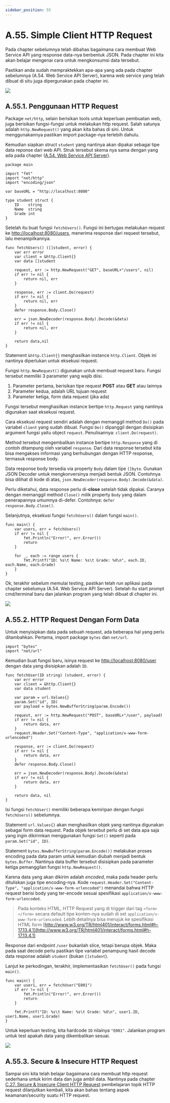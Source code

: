```yaml
---
sidebar_position: 55
---
```


# A.55. Simple Client HTTP Request


Pada chapter sebelumnya telah dibahas bagaimana cara membuat Web Service API yang response data-nya berbentuk JSON. Pada chapter ini kita akan belajar mengenai cara untuk mengkonsumsi data tersebut.

Pastikan anda sudah mempraktekkan apa-apa yang ada pada chapter sebelumnya (A.54. Web Service API Server), karena web service yang telah dibuat di situ juga dipergunakan pada chapter ini.

**![](https://lh7-rt.googleusercontent.com/docsz/AD_4nXfR0ltueiGHjrX54wy_lq-dHB27wcFvxhGmcVY8E_KAFz3LcOlC53gzz1hQ1Po8iE8ePPNCBQ4xf5-CWgGdGFSYaKHYfhyYkG8MKiEoFT7n99O5hvxhJbY2PK4VyqQrUNypx6FAMCUnikxO1PRN7ibtDQg?key=d3s-vJLBsYtwvRvGfZhdnw)**

## A.55.1. Penggunaan HTTP Request

Package  `net/http`, selain berisikan tools untuk keperluan pembuatan web, juga berisikan fungsi-fungsi untuk melakukan http request. Salah satunya adalah  `http.NewRequest()`  yang akan kita bahas di sini. Untuk menggunakannya pastikan import package-nya terlebih dahulu.

Kemudian siapkan struct  `student`  yang nantinya akan dipakai sebagai tipe data reponse dari web API. Struk tersebut skema nya sama dengan yang ada pada chapter ([A.54. Web Service API Server](https://dasarpemrogramangolang.novalagung.com/A-web-service-api.html)).

```
package main

import "fmt"
import "net/http"
import "encoding/json"

var baseURL = "http://localhost:8080"

type student struct {
    ID    string
    Name  string
    Grade int
}

```

Setelah itu buat fungsi  `fetchUsers()`. Fungsi ini bertugas melakukan request ke  [http://localhost:8080/users](http://localhost:8080/users), menerima response dari request tersebut, lalu menampilkannya.
```
func fetchUsers() ([]student, error) {
    var err error
    var client = &http.Client{}
    var data []student

    request, err := http.NewRequest("GET", baseURL+"/users", nil)
    if err != nil {
        return nil, err
    }

    response, err := client.Do(request)
    if err != nil {
        return nil, err
    }
    defer response.Body.Close()

    err = json.NewDecoder(response.Body).Decode(&data)
    if err != nil {
        return nil, err
    }

    return data,nil
}
```
Statement  `&http.Client{}`  menghasilkan instance  `http.Client`. Objek ini nantinya diperlukan untuk eksekusi request.

Fungsi  `http.NewRequest()`  digunakan untuk membuat request baru. Fungsi tersebut memiliki 3 parameter yang wajib diisi.

1.  Parameter pertama, berisikan tipe request  **POST**  atau  **GET**  atau lainnya
2.  Parameter kedua, adalah URL tujuan request
3.  Parameter ketiga, form data request (jika ada)

Fungsi tersebut menghasilkan instance bertipe  `http.Request`  yang nantinya digunakan saat eksekusi request.

Cara eksekusi request sendiri adalah dengan memanggil method  `Do()`  pada variabel  `client`  yang sudah dibuat. Fungsi  `Do()`  dipanggil dengan disisipkan argument fungsi yaitu object  `request`. Penulisannya:  `client.Do(request)`.

Method tersebut mengembalikan instance bertipe  `http.Response`  yang di contoh ditampung oleh variabel  `response`. Dari data response tersebut kita bisa mengakses informasi yang berhubungan dengan HTTP response, termasuk response body.

Data response body tersedia via property  `Body`  dalam tipe  `[]byte`. Gunakan JSON Decoder untuk mengkonversinya menjadi bentuk JSON. Contohnya bisa dilihat di kode di atas,  `json.NewDecoder(response.Body).Decode(&data)`.

Perlu diketahui, data response perlu di-**close**  setelah tidak dipakai. Caranya dengan memanggil method  `Close()`  milik property  `Body`  yang dalam penerapannya umumnya di-defer. Contohnya:  `defer response.Body.Close()`.

Selanjutnya, eksekusi fungsi  `fetchUsers()`  dalam fungsi  `main()`.

```
func main() {
    var users, err = fetchUsers()
    if err != nil {
        fmt.Println("Error!", err.Error())
        return
    }

    for _, each := range users {
        fmt.Printf("ID: %s\t Name: %s\t Grade: %d\n", each.ID, each.Name, each.Grade)
    }
}

```

Ok, terakhir sebelum memulai testing, pastikan telah run aplikasi pada chapter sebelumya (A.54. Web Service API Server). Setelah itu start prompt cmd/terminal baru dan jalankan program yang telah dibuat di chapter ini.

**![](https://lh7-rt.googleusercontent.com/docsz/AD_4nXdRKIP8A1k5l7Euf8-kQ2bfS4SoLx45c63AZyYB1Kr7BQqAFVHEuf5ur0w_9YvoyG4o_eS3jns3I7Uk48Wg7NEBxUwsYVe8PSaqKvJoIyHnXvL_jhK0TgNRUVBwMjtTAgC_IQ23hp32Gb-WTUv85Ejd4eHw?key=d3s-vJLBsYtwvRvGfZhdnw)**

## A.55.2. HTTP Request Dengan Form Data

Untuk menyisipkan data pada sebuah request, ada beberapa hal yang perlu ditambahkan. Pertama, import package  `bytes`  dan  `net/url`.

```
import "bytes"
import "net/url"

```

Kemudian buat fungsi baru, isinya request ke  [http://localhost:8080/user](http://localhost:8080/user)  dengan data yang disisipkan adalah  `ID`.
```
func fetchUser(ID string) (student, error) {
    var err error
    var client = &http.Client{}
    var data student

    var param = url.Values{}
    param.Set("id", ID)
    var payload = bytes.NewBufferString(param.Encode())

    request, err := http.NewRequest("POST", baseURL+"/user", payload)
    if err != nil {
        return data, err
    }
    request.Header.Set("Content-Type", "application/x-www-form-urlencoded")

    response, err := client.Do(request)
    if err != nil {
        return data, err
    }
    defer response.Body.Close()

    err = json.NewDecoder(response.Body).Decode(&data)
    if err != nil {
        return data, err
    }

    return data, nil
}
```
Isi fungsi  `fetchUser()`  memiliki beberapa kemiripan dengan fungsi  `fetchUsers()`  sebelumnya.

Statement  `url.Values{}`  akan menghasilkan objek yang nantinya digunakan sebagai form data request. Pada objek tersebut perlu di set data apa saja yang ingin dikirimkan menggunakan fungsi  `Set()`  seperti pada  `param.Set("id", ID)`.

Statement  `bytes.NewBufferString(param.Encode())`  melakukan proses encoding pada data param untuk kemudian diubah menjadi bentuk  `bytes.Buffer`. Nantinya data buffer tersebut disisipkan pada parameter ketiga pemanggilan fungsi  `http.NewRequest()`.

Karena data yang akan dikirim adalah  _encoded_, maka pada header perlu dituliskan juga tipe encoding-nya. Kode  `request.Header.Set("Content-Type", "application/x-www-form-urlencoded")`  menandai bahwa HTTP request berisi body yang ter-encode sesuai spesifikasi  `application/x-www-form-urlencoded`.

> Pada konteks HTML, HTTP Request yang di trigger dari tag  `<form></form>`  secara default tipe konten-nya sudah di set  `application/x-www-form-urlencoded`. Lebih detailnya bisa merujuk ke spesifikasi HTML form  [http://www.w3.org/TR/html401/interact/forms.html#h-17.13.4.1](http://www.w3.org/TR/html401/interact/forms.html#h-17.13.4.1)

Response dari endpoint  `/user`  bukanlah slice, tetapi berupa objek. Maka pada saat decode perlu pastikan tipe variabel penampung hasil decode data response adalah  `student`  (bukan  `[]student`).

Lanjut ke perkodingan, terakhir, implementasikan  `fetchUser()`  pada fungsi  `main()`.

```
func main() {
    var user1, err = fetchUser("E001")
    if err != nil {
        fmt.Println("Error!", err.Error())
        return
    }

    fmt.Printf("ID: %s\t Name: %s\t Grade: %d\n", user1.ID, user1.Name, user1.Grade)
}
```
Untuk keperluan testing, kita hardcode `ID` nilainya `"E001"`. Jalankan program untuk test apakah data yang dikembalikan sesuai.

**![](https://lh7-rt.googleusercontent.com/docsz/AD_4nXcUdlwTVn7DQvJg6qxMnlhCC3nr9R0I1H164-Ng89xzu-TbyHottekWIda9hwdCjHEuwxdbAo4GEQdPwRvUMTaj53sUB586hx7nCRU_fflRKiVMzX3QcjX0Ohu5h1t5ihb3oH0AR6FdMWCKh7Rt8fjMgOY?key=d3s-vJLBsYtwvRvGfZhdnw)**

## A.55.3. Secure & Insecure HTTP Request

Sampai sini kita telah belajar bagaimana cara membuat http request sederhana untuk kirim data dan juga ambil data. Nantinya pada chapter  [C.27. Secure & Insecure Client HTTP Request](https://dasarpemrogramangolang.novalagung.com/C-secure-insecure-client-http-request.html)  pembelajaran topik HTTP request dilanjutkan kembali, kita akan bahas tentang aspek keamanan/security suatu HTTP request.